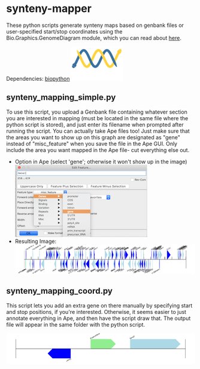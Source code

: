 # synteny-mapper
These python scripts generate synteny maps based on genbank files or user-specified start/stop coordinates using the Bio.Graphics.GenomeDiagram module, which you can read about [here](https://biopython-cn.readthedocs.io/zh_CN/latest/en/chr17.html). 

Dependencies: [biopython](https://biopython.org/)
![biopython-logo](https://raw.githubusercontent.com/amcrabtree/synteny-mapper/master/images/biopython_logo_white.png)

synteny_mapping_simple.py
------------
To use this script, you upload a Genbank file containing whatever section you are interested in mapping (must be located in the same file where the python script is stored), and just enter its filename when prompted after running the script. You can actually take Ape files too! Just make sure that the areas you want to show up on this graph are designated as "gene" instead of "misc_feature" when you save the file in the Ape GUI. Only include the area you want mapped in the Ape file- cut everything else out. 
* Option in Ape (select 'gene'; otherwise it won't show up in the image)
![ape_prompt.png](https://raw.githubusercontent.com/amcrabtree/synteny-mapper/master/images/ape_prompt.png)
* Resulting Image:
![NC_001133.9.gb_map.png](https://raw.githubusercontent.com/amcrabtree/synteny-mapper/master/images/NC_001133.9.gb_map.png)

synteny_mapping_coord.py
------------
This script lets you add an extra gene on there manually by specifying start and stop positions, if you're interested. Otherwise, it seems easier to just annotate everything in Ape, and then have the script draw that. The output file will appear in the same folder with the python script.

![ToxinSeq.gb_map.png](https://raw.githubusercontent.com/amcrabtree/synteny-mapper/master/images/ToxinSeq.gb_map.png)
